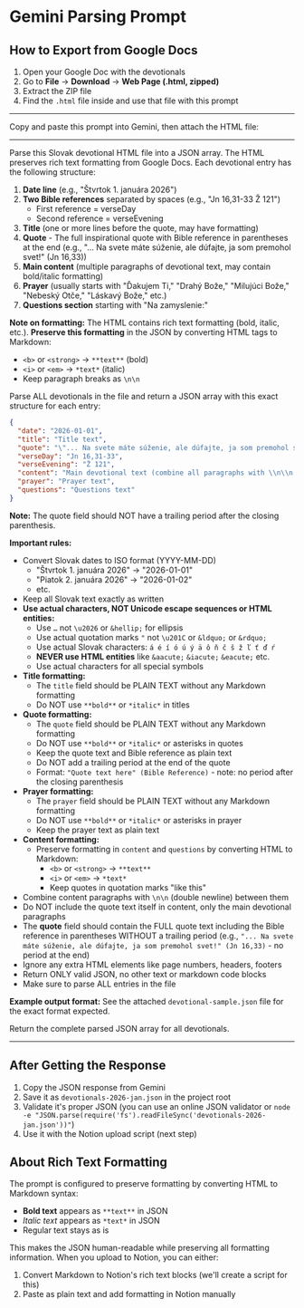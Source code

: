 # Gemini Parsing Prompt

## How to Export from Google Docs

1. Open your Google Doc with the devotionals
2. Go to **File** → **Download** → **Web Page (.html, zipped)**
3. Extract the ZIP file
4. Find the `.html` file inside and use that file with this prompt

---

Copy and paste this prompt into Gemini, then attach the HTML file:

---

Parse this Slovak devotional HTML file into a JSON array. The HTML preserves rich text formatting from Google Docs. Each devotional entry has the following structure:

1. **Date line** (e.g., "Štvrtok 1. januára 2026")
2. **Two Bible references** separated by spaces (e.g., "Jn 16,31-33        Ž 121")
   - First reference = verseDay
   - Second reference = verseEvening
3. **Title** (one or more lines before the quote, may have formatting)
4. **Quote** - The full inspirational quote with Bible reference in parentheses at the end (e.g., "... Na svete máte súženie, ale dúfajte, ja som premohol svet!" (Jn 16,33))
5. **Main content** (multiple paragraphs of devotional text, may contain bold/italic formatting)
6. **Prayer** (usually starts with "Ďakujem Ti," "Drahý Bože," "Milujúci Bože," "Nebeský Otče," "Láskavý Bože," etc.)
7. **Questions section** starting with "Na zamyslenie:"

**Note on formatting:** The HTML contains rich text formatting (bold, italic, etc.). **Preserve this formatting** in the JSON by converting HTML tags to Markdown:
- `<b>` or `<strong>` → `**text**` (bold)
- `<i>` or `<em>` → `*text*` (italic)
- Keep paragraph breaks as `\n\n`

Parse ALL devotionals in the file and return a JSON array with this exact structure for each entry:

```json
{
  "date": "2026-01-01",
  "title": "Title text",
  "quote": "\"... Na svete máte súženie, ale dúfajte, ja som premohol svet!\" (Jn 16,33)",
  "verseDay": "Jn 16,31-33",
  "verseEvening": "Ž 121",
  "content": "Main devotional text (combine all paragraphs with \\n\\n between them)",
  "prayer": "Prayer text",
  "questions": "Questions text"
}
```

**Note:** The quote field should NOT have a trailing period after the closing parenthesis.

**Important rules:**
- Convert Slovak dates to ISO format (YYYY-MM-DD)
  - "Štvrtok 1. januára 2026" → "2026-01-01"
  - "Piatok 2. januára 2026" → "2026-01-02"
  - etc.
- Keep all Slovak text exactly as written
- **Use actual characters, NOT Unicode escape sequences or HTML entities:**
  - Use `…` not `\u2026` or `&hellip;` for ellipsis
  - Use actual quotation marks `"` not `\u201C` or `&ldquo;` or `&rdquo;`
  - Use actual Slovak characters: `á é í ó ú ý ä ô ň č š ž ľ ť ď ŕ` 
  - **NEVER use HTML entities** like `&aacute;` `&iacute;` `&eacute;` etc.
  - Use actual characters for all special symbols
- **Title formatting:**
  - The `title` field should be PLAIN TEXT without any Markdown formatting
  - Do NOT use `**bold**` or `*italic*` in titles
- **Quote formatting:**
  - The `quote` field should be PLAIN TEXT without any Markdown formatting
  - Do NOT use `**bold**` or `*italic*` or asterisks in quotes
  - Keep the quote text and Bible reference as plain text
  - Do NOT add a trailing period at the end of the quote
  - Format: `"Quote text here" (Bible Reference)` - note: no period after the closing parenthesis
- **Prayer formatting:**
  - The `prayer` field should be PLAIN TEXT without any Markdown formatting
  - Do NOT use `**bold**` or `*italic*` or asterisks in prayer
  - Keep the prayer text as plain text
- **Content formatting:**
  - Preserve formatting in `content` and `questions` by converting HTML to Markdown:
    - `<b>` or `<strong>` → `**text**`
    - `<i>` or `<em>` → `*text*`
    - Keep quotes in quotation marks "like this"
- Combine content paragraphs with `\n\n` (double newline) between them
- Do NOT include the quote text itself in content, only the main devotional paragraphs
- The **quote** field should contain the FULL quote text including the Bible reference in parentheses WITHOUT a trailing period (e.g., `"... Na svete máte súženie, ale dúfajte, ja som premohol svet!" (Jn 16,33)` - no period at the end)
- Ignore any extra HTML elements like page numbers, headers, footers
- Return ONLY valid JSON, no other text or markdown code blocks
- Make sure to parse ALL entries in the file

**Example output format:**
See the attached `devotional-sample.json` file for the exact format expected.

Return the complete parsed JSON array for all devotionals.

---

## After Getting the Response

1. Copy the JSON response from Gemini
2. Save it as `devotionals-2026-jan.json` in the project root
3. Validate it's proper JSON (you can use an online JSON validator or `node -e "JSON.parse(require('fs').readFileSync('devotionals-2026-jan.json'))"`)
4. Use it with the Notion upload script (next step)

## About Rich Text Formatting

The prompt is configured to preserve formatting by converting HTML to Markdown syntax:
- **Bold text** appears as `**text**` in JSON
- *Italic text* appears as `*text*` in JSON
- Regular text stays as is

This makes the JSON human-readable while preserving all formatting information. When you upload to Notion, you can either:
1. Convert Markdown to Notion's rich text blocks (we'll create a script for this)
2. Paste as plain text and add formatting in Notion manually

